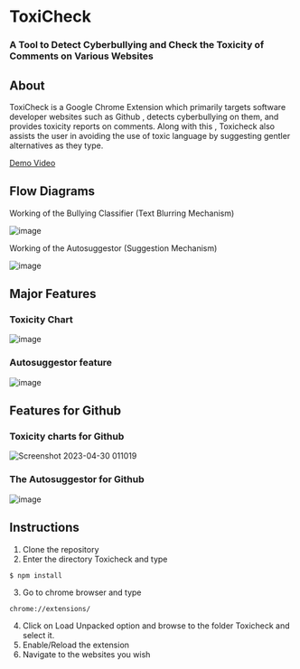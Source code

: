 # ToxiCheck
### A Tool to Detect Cyberbullying and Check the Toxicity of Comments on Various Websites
## About
ToxiCheck is a Google Chrome Extension which primarily targets software developer websites such as Github , detects cyberbullying on them, and provides toxicity reports on comments. Along with this , Toxicheck also assists the user in avoiding the use of toxic language by suggesting gentler alternatives as they type.

[Demo Video](https://drive.google.com/file/d/1AHUO4LCQu2TPE0iGI-8iwmO2IL37kES1/view?usp=sharing)

## Flow Diagrams
Working of the Bullying Classifier (Text Blurring Mechanism)

![image](https://github.com/harmitsb2122/ToxiCheck/assets/80470843/cecd305b-369e-4da2-90ec-3772ef95f971)

Working of the Autosuggestor (Suggestion Mechanism)

![image](https://github.com/harmitsb2122/ToxiCheck/assets/80470843/c7c28493-8c3d-412f-b15c-40b9c9ad46a6)

## Major Features

### Toxicity Chart

![image](https://user-images.githubusercontent.com/80470843/235318719-f7dc54db-7e00-4299-84f6-009baf142f49.gif)

### Autosuggestor feature

![image](https://user-images.githubusercontent.com/80470843/235319414-18d4ea10-7bc9-49c4-afd2-dedfb30ee764.gif)

## Features for Github

### Toxicity charts for Github

![Screenshot 2023-04-30 011019](https://user-images.githubusercontent.com/80470843/235321248-55b7b9c5-df7a-47a7-9fc5-f82a52de2efb.png)

### The Autosuggestor for Github

![image](https://user-images.githubusercontent.com/80470843/235321099-488ea1d0-5733-49ba-8797-696838492b6e.png)

## Instructions
1. Clone the repository
2. Enter the directory Toxicheck and type 
```
$ npm install
```
3. Go to chrome browser and type 
```
chrome://extensions/
```
4. Click on Load Unpacked option and browse to the folder Toxicheck and select it.
5. Enable/Reload the extension
6. Navigate to the websites you wish
